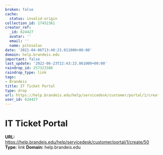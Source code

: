 ```yaml
---
broken: false
cache:
  status: invalid-origin
collection_id: 17452361
creator_ref:
  _id: 624427
  avatar: ''
  email: ''
  name: pitosalas
date: '2021-04-06T13:40:23.011000+00:00'
domain: help.brandeis.edu
important: false
last_update: '2022-06-23T22:43:23.861000+00:00'
raindrop_id: 257323386
raindrop_type: link
tags:
- Brandeis
title: IT Ticket Portal
type: drop
url: https://help.brandeis.edu/help/servicedesk/customer/portal/1/create/50
user_id: 624427
---
```


# IT Ticket Portal

**URL:** https://help.brandeis.edu/help/servicedesk/customer/portal/1/create/50
**Type:** link
**Domain:** help.brandeis.edu
